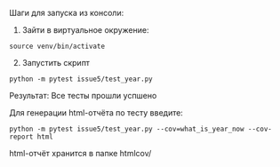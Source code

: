 Шаги для запуска из консоли:
1. Зайти в виртуальное окружение:
```
source venv/bin/activate
```
2. Запустить скрипт
```
python -m pytest issue5/test_year.py
```
Результат: Все тесты прошли успшено


Для генерации html-отчёта по тесту введите:
```
python -m pytest issue5/test_year.py --cov=what_is_year_now --cov-report html
```
html-отчёт хранится в папке htmlcov/
